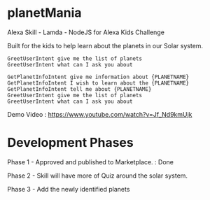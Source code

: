 # planetMania
Alexa Skill - Lamda - NodeJS for Alexa Kids Challenge

Built for the kids to help learn about the planets in our Solar system.

    GreetUserIntent give me the list of planets
    GreetUserIntent what can I ask you about

    GetPlanetInfoIntent give me information about {PLANETNAME}
    GetPlanetInfoIntent I wish to learn about the {PLANETNAME}
    GetPlanetInfoIntent tell me about {PLANETNAME}
    GreetUserIntent give me the list of planets
    GreetUserIntent what can I ask you about
    
    
Demo Video : https://www.youtube.com/watch?v=Jf_Nd9kmUjk

# Development Phases
Phase 1 - Approved and published to Marketplace. : Done

Phase 2 - Skill will have more of Quiz around the solar system.

Phase 3 - Add the newly identified planets
